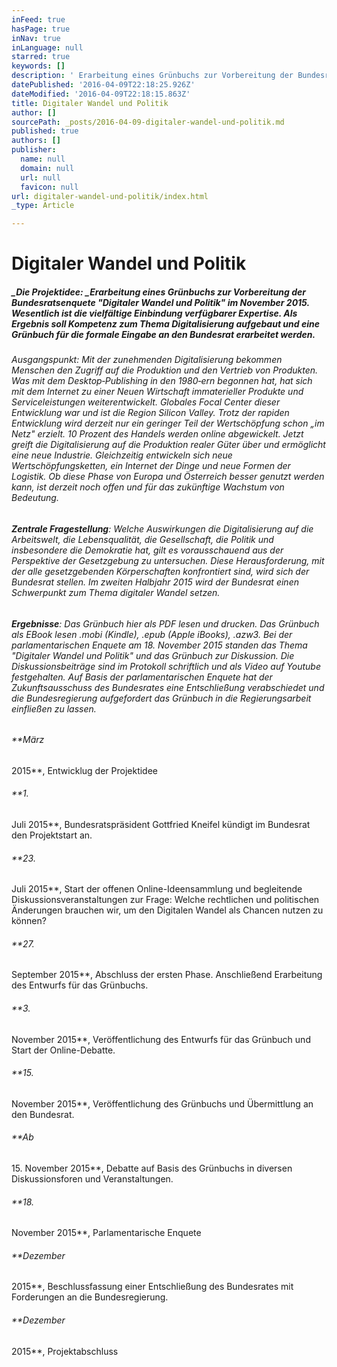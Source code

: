 ```yaml
---
inFeed: true
hasPage: true
inNav: true
inLanguage: null
starred: true
keywords: []
description: ' Erarbeitung eines Grünbuchs zur Vorbereitung der Bundesratsenquete "Digitaler Wandel und Politik" im November 2015 und als Grundlage für weitere politische Diskussionen und Entscheidungen.'
datePublished: '2016-04-09T22:18:25.926Z'
dateModified: '2016-04-09T22:18:15.863Z'
title: Digitaler Wandel und Politik
author: []
sourcePath: _posts/2016-04-09-digitaler-wandel-und-politik.md
published: true
authors: []
publisher:
  name: null
  domain: null
  url: null
  favicon: null
url: digitaler-wandel-und-politik/index.html
_type: Article

---
```

# Digitaler Wandel und Politik

##### _Die Projektidee: _Erarbeitung eines Grünbuchs zur Vorbereitung der Bundesratsenquete "Digitaler Wandel und Politik" im November 2015\. Wesentlich ist die vielfältige Einbindung verfügbarer Expertise. Als Ergebnis soll Kompetenz zum Thema Digitalisierung aufgebaut und eine Grünbuch für die formale Eingabe an den Bundesrat erarbeitet werden.

###### _Ausgangspunkt:_ Mit der zunehmenden Digitalisierung bekommen Menschen den Zugriff auf die Produktion und den Vertrieb von Produkten. Was mit dem Desktop‐Publishing in den 1980‐ern begonnen hat, hat sich mit dem Internet zu einer Neuen Wirtschaft immaterieller Produkte und Serviceleistungen weiterentwickelt. Globales Focal Center dieser Entwicklung war und ist die Region Silicon Valley. Trotz der rapiden Entwicklung wird derzeit nur ein geringer Teil der Wertschöpfung schon „im Netz" erzielt. 10 Prozent des Handels werden online abgewickelt. Jetzt greift die Digitalisierung auf die Produktion realer Güter über und ermöglicht eine neue Industrie. Gleichzeitig entwickeln sich neue Wertschöpfungsketten, ein Internet der Dinge und neue Formen der Logistik. Ob diese Phase von Europa und Österreich besser genutzt werden kann, ist derzeit noch offen und für das zukünftige Wachstum von Bedeutung.

###### **Zentrale Fragestellung**: Welche Auswirkungen die Digitalisierung auf die Arbeitswelt, die Lebensqualität, die Gesellschaft, die Politik und insbesondere die Demokratie hat, gilt es vorausschauend aus der Perspektive der Gesetzgebung zu untersuchen. Diese Herausforderung, mit der alle gesetzgebenden Körperschaften konfrontiert sind, wird sich der Bundesrat stellen. Im zweiten Halbjahr 2015 wird der Bundesrat einen Schwerpunkt zum Thema digitaler Wandel setzen. 

###### **Ergebnisse**: Das Grünbuch hier als PDF lesen und drucken. Das Grünbuch als EBook lesen .mobi (Kindle), .epub (Apple iBooks), .azw3\. Bei der parlamentarischen Enquete am 18\. November 2015 standen das Thema "Digitaler Wandel und Politik" und das Grünbuch zur Diskussion. Die Diskussionsbeiträge sind im Protokoll schriftlich und als Video auf Youtube festgehalten. Auf Basis der parlamentarischen Enquete hat der Zukunftsausschuss des Bundesrates eine Entschließung verabschiedet und die Bundesregierung aufgefordert das Grünbuch in die Regierungsarbeit einfließen zu lassen.

###### **März
2015**, Entwicklug der Projektidee

###### **1\.
Juli 2015**, Bundesratspräsident
Gottfried Kneifel kündigt im Bundesrat den Projektstart an. 

###### **23\.
Juli 2015**, Start der offenen Online-Ideensammlung und begleitende
Diskussionsveranstaltungen zur Frage: Welche rechtlichen und politischen Änderungen
brauchen wir, um den Digitalen Wandel als Chancen nutzen zu können?

###### **27\.
September 2015**, Abschluss der ersten Phase. Anschließend
Erarbeitung des Entwurfs für das Grünbuchs. 

###### **3\.
November 2015**, Veröffentlichung des Entwurfs für das Grünbuch
und Start der Online-Debatte. 

###### **15\.
November 2015**, Veröffentlichung des Grünbuchs und Übermittlung
an den Bundesrat.

###### **Ab
15\. November 2015**, Debatte auf Basis des Grünbuchs in diversen Diskussionsforen
und Veranstaltungen.

###### **18\.
November 2015**, Parlamentarische Enquete 

###### **Dezember
2015**, Beschlussfassung einer Entschließung des Bundesrates mit
Forderungen an die Bundesregierung.

###### **Dezember
2015**, Projektabschluss

[][0]

[0]: http://www.besserentscheiden.at/#!digitaler-wandel-und-politik/s5tlb